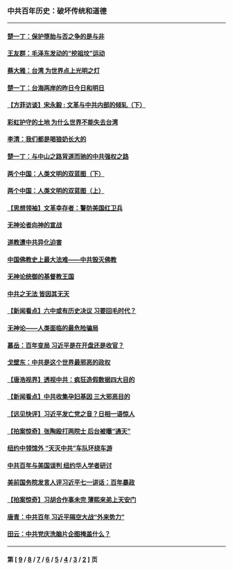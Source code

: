 ### 中共百年历史：破坏传统和道德
---
#### [楚一丁：保护堕胎与否之争的是与非](../../pages/nf1176114/n13815642.md?11060430) 
#### [王友群：毛泽东发动的“挖祖坟”运动](../../pages/nf1176114/n13723639.md?11060430) 
#### [蔡大雅：台湾 为世界点上光明之灯](../../pages/nf1176114/n13531530.md?11060430) 
#### [楚一丁：台海两岸的昨日今日和明日](../../pages/nf1176114/n13531468.md?11060430) 
#### [【方菲访谈】宋永毅 : 文革与中共内部的倾轧（下）](../../pages/nf1176114/n13486836.md?11060430) 
#### [彩虹护守的土地 为什么世界不能失去台湾](../../pages/nf1176114/n13476849.md?11060430) 
#### [李清：我们都是喝狼奶长大的](../../pages/nf1176114/n13471478.md?11060430) 
#### [楚一丁：与中山之路背道而驰的中共强权之路](../../pages/nf1176114/n13437270.md?11060430) 
#### [两个中国：人类文明的双蓝图（下）](../../pages/nf1176114/n13423132.md?11060430) 
#### [两个中国：人类文明的双蓝图（上）](../../pages/nf1176114/n13422687.md?11060430) 
#### [【思想领袖】文革幸存者：警防美国红卫兵](../../pages/nf1176114/n13339289.md?11060430) 
#### [无神论者向神的宣战](../../pages/nf1176114/n13281535.md?11060430) 
#### [道教遭中共异化迫害](../../pages/nf1176114/n13281463.md?11060430) 
#### [中国佛教史上最大法难——中共毁灭佛教](../../pages/nf1176114/n13281397.md?11060430) 
#### [无神论统御的基督教王国](../../pages/nf1176114/n13281280.md?11060430) 
#### [中共之无法 皆因其无天](../../pages/nf1176114/n13281088.md?11060430) 
#### [【新闻看点】六中或有历史决议 习要回毛时代？](../../pages/nf1176114/n13222895.md?11060430) 
#### [无神论——人类面临的最危险骗局](../../pages/nf1176114/n13196137.md?11060430) 
#### [慕岳：百年变局 习近平是在开盘还是收官？](../../pages/nf1176114/n13206516.md?11060430) 
#### [戈壁东：中共是这个世界最邪恶的政权](../../pages/nf1176114/n13085641.md?11060430) 
#### [【唐浩视界】透视中共：疯狂造假数据四大目的](../../pages/nf1176114/n13080590.md?11060430) 
#### [【新闻看点】中共收集孕妇基因 三大邪恶目的](../../pages/nf1176114/n13077182.md?11060430) 
#### [【远见快评】习近平发亡党之音？日相一语惊人](../../pages/nf1176114/n13074809.md?11060430) 
#### [【拍案惊奇】张陶殴打两院士 后台被曝“通天”](../../pages/nf1176114/n13070496.md?11060430) 
#### [纽约中领馆外 “天灭中共”车队环绕车游](../../pages/nf1176114/n13070693.md?11060430) 
#### [中共百年与美国误判 纽约华人学者研讨](../../pages/nf1176114/n13067969.md?11060430) 
#### [美前国务院发言人评习近平七一讲话：百年暴政](../../pages/nf1176114/n13066986.md?11060430) 
#### [【拍案惊奇】习胡合作事未完 薄熙来弟上天安门](../../pages/nf1176114/n13065867.md?11060430) 
#### [唐青：中共百年 习近平隔空大战“外来势力”](../../pages/nf1176114/n13065976.md?11060430) 
#### [田云：中共党庆洗脑片企图掩盖什么？](../../pages/nf1176114/n13064395.md?11060430) 

---
#### 第 [ [9](./9.md?11060430) / [8](./8.md?11060430) / [7](./7.md?11060430) / [6](./6.md?11060430) / [5](./5.md?11060430) / [4](./4.md?11060430) / [3](./3.md?11060430) / [2](./2.md?11060430) ] 页
